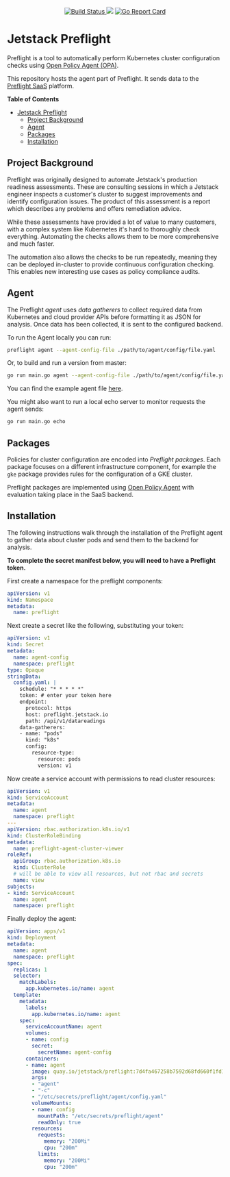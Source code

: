 <p align="center">
<a href="https://prow.build-infra.jetstack.net/?job=post-preflight-release-canary">
<!-- prow build badge, godoc, and go report card-->
<img alt="Build Status" src="https://prow.build-infra.jetstack.net/badge.svg?jobs=post-preflight-release-canary">
</a>
<a href="https://godoc.org/github.com/jetstack/preflight"><img src="https://godoc.org/github.com/jetstack/preflight?status.svg"></a>
<a href="https://goreportcard.com/report/github.com/jetstack/preflight"><img alt="Go Report Card" src="https://goreportcard.com/badge/github.com/jetstack/preflight" /></a>
</p>

# Jetstack Preflight

Preflight is a tool to automatically perform Kubernetes cluster configuration
checks using [Open Policy Agent (OPA)](https://www.openpolicyagent.org/).

This repository hosts the agent part of Preflight. It sends data to the [Preflight SaaS](https://preflight.jetstack.io) platform.

<!-- markdown-toc start - Don't edit this section. Run M-x
markdown-toc-refresh-toc -->

**Table of Contents**

* [Jetstack Preflight](#jetstack-preflight)
   * [Project Background](#project-background)
   * [Agent](#agent)
   * [Packages](#packages)
   * [Installation](#installation)

<!-- markdown-toc end -->

## Project Background

Preflight was originally designed to automate Jetstack's production readiness
assessments.
These are consulting sessions in which a Jetstack engineer inspects a customer's
cluster to suggest improvements and identify configuration issues.
The product of this assessment is a report
which describes any problems and offers remediation advice.

While these assessments have provided a lot of value to many customers, with a
complex system like Kubernetes it's hard to thoroughly check everything.
Automating the checks allows them to be more comprehensive and much faster.

The automation also allows the checks to be run repeatedly, meaning they can be
deployed in-cluster to provide continuous configuration checking. This enables
new interesting use cases as policy compliance audits.

## Agent

The Preflight _agent_ uses _data gatherers_ to collect required data from
Kubernetes and cloud provider APIs before formatting it as JSON for analysis.
Once data has been collected, it is sent to the configured backend.

To run the Agent locally you can run:

```bash
preflight agent --agent-config-file ./path/to/agent/config/file.yaml
```

Or, to build and run a version from master:

```bash
go run main.go agent --agent-config-file ./path/to/agent/config/file.yaml
```

You can find the example agent file
[here](https://github.com/jetstack/preflight/blob/master/agent.yaml).

You might also want to run a local echo server to monitor requests the agent
sends:

```bash
go run main.go echo
```

## Packages

Policies for cluster configuration are encoded into *Preflight packages*.  Each
package focuses on a different infrastructure component, for example the `gke`
package provides rules for the configuration of a GKE cluster.

Preflight packages are implemented using
[Open Policy Agent](https://www.openpolicyagent.org) with evaluation
taking place in the SaaS backend.

## Installation

The following instructions walk through the installation of the Preflight agent
to gather data about cluster pods and send them to the backend for analysis.

**To complete the secret manifest below, you will need to have a Preflight
token.**

First create a namespace for the preflight components:

```yaml
apiVersion: v1
kind: Namespace
metadata:
  name: preflight
```

Next create a secret like the following, substituting your token:

```yaml
apiVersion: v1
kind: Secret
metadata:
  name: agent-config
  namespace: preflight
type: Opaque
stringData:
  config.yaml: |
    schedule: "* * * * *"
    token: # enter your token here
    endpoint:
      protocol: https
      host: preflight.jetstack.io
      path: /api/v1/datareadings
    data-gatherers:
    - name: "pods"
      kind: "k8s"
      config:
        resource-type:
          resource: pods
          version: v1
```

Now create a service account with permissions to read cluster resources:

```yaml
apiVersion: v1
kind: ServiceAccount
metadata:
  name: agent
  namespace: preflight
---
apiVersion: rbac.authorization.k8s.io/v1
kind: ClusterRoleBinding
metadata:
  name: preflight-agent-cluster-viewer
roleRef:
  apiGroup: rbac.authorization.k8s.io
  kind: ClusterRole
  # will be able to view all resources, but not rbac and secrets
  name: view
subjects:
- kind: ServiceAccount
  name: agent
  namespace: preflight
```

Finally deploy the agent:

```yaml
apiVersion: apps/v1
kind: Deployment
metadata:
  name: agent
  namespace: preflight
spec:
  replicas: 1
  selector:
    matchLabels:
      app.kubernetes.io/name: agent
  template:
    metadata:
      labels:
        app.kubernetes.io/name: agent
    spec:
      serviceAccountName: agent
      volumes:
      - name: config
        secret:
          secretName: agent-config
      containers:
      - name: agent
        image: quay.io/jetstack/preflight:7d4fa467258b7592d68fd660f1fd1d42e7332231
        args:
        - "agent"
        - "-c"
        - "/etc/secrets/preflight/agent/config.yaml"
        volumeMounts:
        - name: config
          mountPath: "/etc/secrets/preflight/agent"
          readOnly: true
        resources:
          requests:
            memory: "200Mi"
            cpu: "200m"
          limits:
            memory: "200Mi"
            cpu: "200m"
```
